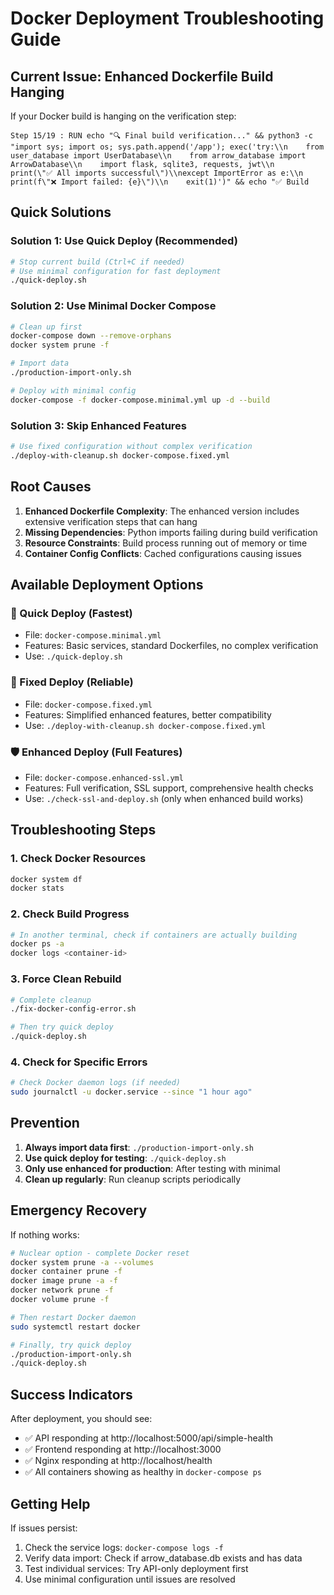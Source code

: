 # Docker Deployment Troubleshooting Guide

## Current Issue: Enhanced Dockerfile Build Hanging

If your Docker build is hanging on the verification step:

```
Step 15/19 : RUN echo "🔍 Final build verification..." && python3 -c "import sys; import os; sys.path.append('/app'); exec('try:\\n    from user_database import UserDatabase\\n    from arrow_database import ArrowDatabase\\n    import flask, sqlite3, requests, jwt\\n    print(\"✅ All imports successful\")\\nexcept ImportError as e:\\n    print(f\"❌ Import failed: {e}\")\\n    exit(1)')" && echo "✅ Build
```

## Quick Solutions

### Solution 1: Use Quick Deploy (Recommended)
```bash
# Stop current build (Ctrl+C if needed)
# Use minimal configuration for fast deployment
./quick-deploy.sh
```

### Solution 2: Use Minimal Docker Compose
```bash
# Clean up first
docker-compose down --remove-orphans
docker system prune -f

# Import data
./production-import-only.sh

# Deploy with minimal config
docker-compose -f docker-compose.minimal.yml up -d --build
```

### Solution 3: Skip Enhanced Features
```bash
# Use fixed configuration without complex verification
./deploy-with-cleanup.sh docker-compose.fixed.yml
```

## Root Causes

1. **Enhanced Dockerfile Complexity**: The enhanced version includes extensive verification steps that can hang
2. **Missing Dependencies**: Python imports failing during build verification
3. **Resource Constraints**: Build process running out of memory or time
4. **Container Config Conflicts**: Cached configurations causing issues

## Available Deployment Options

### 🚀 Quick Deploy (Fastest)
- File: `docker-compose.minimal.yml`
- Features: Basic services, standard Dockerfiles, no complex verification
- Use: `./quick-deploy.sh`

### 🔧 Fixed Deploy (Reliable)
- File: `docker-compose.fixed.yml`
- Features: Simplified enhanced features, better compatibility
- Use: `./deploy-with-cleanup.sh docker-compose.fixed.yml`

### 🛡️ Enhanced Deploy (Full Features)
- File: `docker-compose.enhanced-ssl.yml`
- Features: Full verification, SSL support, comprehensive health checks
- Use: `./check-ssl-and-deploy.sh` (only when enhanced build works)

## Troubleshooting Steps

### 1. Check Docker Resources
```bash
docker system df
docker stats
```

### 2. Check Build Progress
```bash
# In another terminal, check if containers are actually building
docker ps -a
docker logs <container-id>
```

### 3. Force Clean Rebuild
```bash
# Complete cleanup
./fix-docker-config-error.sh

# Then try quick deploy
./quick-deploy.sh
```

### 4. Check for Specific Errors
```bash
# Check Docker daemon logs (if needed)
sudo journalctl -u docker.service --since "1 hour ago"
```

## Prevention

1. **Always import data first**: `./production-import-only.sh`
2. **Use quick deploy for testing**: `./quick-deploy.sh`
3. **Only use enhanced for production**: After testing with minimal
4. **Clean up regularly**: Run cleanup scripts periodically

## Emergency Recovery

If nothing works:
```bash
# Nuclear option - complete Docker reset
docker system prune -a --volumes
docker container prune -f
docker image prune -a -f
docker network prune -f
docker volume prune -f

# Then restart Docker daemon
sudo systemctl restart docker

# Finally, try quick deploy
./production-import-only.sh
./quick-deploy.sh
```

## Success Indicators

After deployment, you should see:
- ✅ API responding at http://localhost:5000/api/simple-health
- ✅ Frontend responding at http://localhost:3000
- ✅ Nginx responding at http://localhost/health
- ✅ All containers showing as healthy in `docker-compose ps`

## Getting Help

If issues persist:
1. Check the service logs: `docker-compose logs -f`
2. Verify data import: Check if arrow_database.db exists and has data
3. Test individual services: Try API-only deployment first
4. Use minimal configuration until issues are resolved